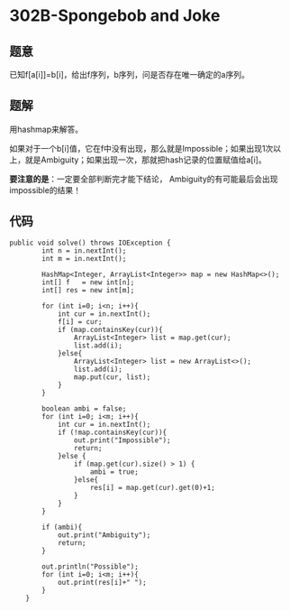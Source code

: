 # 302B-Spongebob and Joke

## 题意
已知f[a[i]]=b[i]，给出f序列，b序列，问是否存在唯一确定的a序列。

## 题解
用hashmap来解答。 

如果对于一个b[i]值，它在f中没有出现，那么就是Impossible；如果出现1次以上，就是Ambiguity；如果出现一次，那就把hash记录的位置赋值给a[i]。

**要注意的是**：一定要全部判断完才能下结论， Ambiguity的有可能最后会出现impossible的结果！

## 代码
```
public void solve() throws IOException {
        int n = in.nextInt();
        int m = in.nextInt();

        HashMap<Integer, ArrayList<Integer>> map = new HashMap<>();
        int[] f   = new int[n];
        int[] res = new int[m];

        for (int i=0; i<n; i++){
            int cur = in.nextInt();
            f[i] = cur;
            if (map.containsKey(cur)){
                ArrayList<Integer> list = map.get(cur);
                list.add(i);
            }else{
                ArrayList<Integer> list = new ArrayList<>();
                list.add(i);
                map.put(cur, list);
            }
        }

        boolean ambi = false;
        for (int i=0; i<m; i++){
            int cur = in.nextInt();
            if (!map.containsKey(cur)){
                out.print("Impossible");
                return;
            }else {
                if (map.get(cur).size() > 1) {
                    ambi = true;
                }else{
                    res[i] = map.get(cur).get(0)+1;
                }
            }
        }

        if (ambi){
            out.print("Ambiguity");
            return;
        }

        out.println("Possible");
        for (int i=0; i<m; i++){
            out.print(res[i]+" ");
        }
    }
```